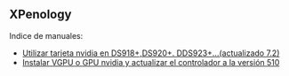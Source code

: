 ## XPenology

Indice de manuales:


- [Utilizar tarjeta nvidia en DS918+,DS920+. DDS923+...(actualizado 7.2)](nvidia.md)
- [Instalar VGPU o GPU nvidia y actualizar el controlador a la versión 510](nvidia510.md)
